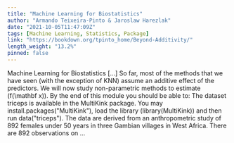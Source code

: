 ```yaml
---
title: "Machine Learning for Biostatistics"
author: "Armando Teixeira-Pinto & Jaroslaw Harezlak"
date: "2021-10-05T11:47:09Z"
tags: [Machine Learning, Statistics, Package]
link: "https://bookdown.org/tpinto_home/Beyond-Additivity/"
length_weight: "13.2%"
pinned: false
---
```


Machine Learning for Biostatistics [...] So far, most of the methods that we have seen (with the exception of KNN) assume
an additive effect of the predictors. We will now study non-parametric methods
to estimate \(f(\mathbf x)\). By the end of this module you should be able to: The dataset triceps is available in the MultiKink package.
You may install.packages("MultiKink"), load the library (library(MultiKink))
and then run data("triceps"). The data are derived from an anthropometric study of 892 females under 50 years
in three Gambian villages in West Africa. There are 892 observations
on ...
